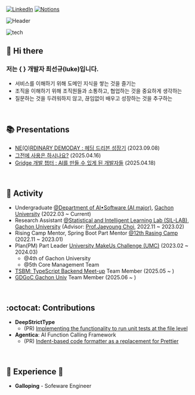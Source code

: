 [![LinkedIn](https://img.shields.io/badge/LinkedIn-0077b5?style=flat-square&logo=linkedin&logoColor=white)](https://www.linkedin.com/in/sunkyu-choi-59466527b/)
[![Notions](https://img.shields.io/badge/PORTFOLIO(Korean)-000000?style=flat-square&logo=Notion&logoColor=white)](https://fascinated-carp-209.notion.site/SunKyu-Choi-s-PORTFOLIO-5acffd634cc6426280b9e8bf2861b0bd?pvs=4)


![Header](https://capsule-render.vercel.app/api?type=waving&height=250&color=918DFE&text=Luke&reversal=false&textBg=false&descAlign=21&descAlignY=74&fontAlignY=40&animation=fadeIn)

![tech](https://skillicons.dev/icons?i=java,kotlin,js,ts,spring,nodejs,nestjs&theme=light)

## 👋 Hi there

### 저는 { } 개발자 최선규(luke)입니다.
- 서비스를 이해하기 위해 도메인 지식을 쌓는 것을 즐기는
- 조직을 이해하기 위해 조직원들과 소통하고, 협업하는 것을 중요하게 생각하는
- 질문하는 것을 두려워하지 않고, 끊임없이 배우고 성장하는 것을 추구하는

</br>

## 📚 Presentations

- [NE(O)RDINARY DEMODAY : 헤딩 드리븐 성장기](https://demoday.neordinary.co.kr/) (2023.09.08)
- [그전에 사용은 하시나요?](https://gdg.community.dev/events/details/google-gdg-on-campus-gachon-university-seongnam-south-korea-presents-24-25-7th-connect-session/) (2025.04.16)
- [Gridge 개발 챕터 : AI를 만들 수 있게 된 개발자들](https://tech.neordinary.co.kr/ai를-만들-수-있게-된-개발자들-ed277603584f) (2025.04.18)

</br>

## 📌 Activity

- Undergraduate [@Department of AI•Software (AI major)](https://sw.gachon.ac.kr/cms/), [Gachon University](https://www.gachon.ac.kr/kor/index.do) (2022.03 ~ Current)
- Research Assistant [@Statistical and Intelligent Learning Lab (SIL-LAB)](https://sites.google.com/view/jaeyoungchoi/home), [Gachon University](https://www.gachon.ac.kr/kor/index.do) (Advisor: [Prof.Jaeyoung Choi](https://sites.google.com/view/jaeyoungchoi/people/faculty?authuser=0), 2022.11 ~ 2023.02)
- Rising Camp Mentor, Spring Boot Part Mentor [@12th Rasing Camp](https://risingcamp.com/) (2022.11 ~ 2023.01)
- Plan(PM) Part Leader [University MakeUs Challenge (UMC)](https://www.makeus.in/umc) (2023.02 ~ 2024.03)
  - @4th of Gachon University
  - @5th Core Management Team
- [TSBM: TypeScript Backend Meet-up](https://github.com/ts-backend-meetup-ts/meetup) Team Member (2025.05 ~ )
- [GDGoC Gachon Univ](https://gdg.community.dev/gdg-on-campus-gachon-university-seongnam-south-korea/) Team Member (2025.06 ~ )

</br>

## :octocat: Contributions

- **DeepStrictType**
  - (PR) [Implementing the functionality to run unit tests at the file level](https://github.com/kakasoo/DeepStrictTypes/pull/8)
- **Agentica**: AI Function Calling Framework
  - (PR) [Indent-based code formatter as a replacement for Prettier](https://github.com/wrtnlabs/agentica/pull/454)

</br>

## 💼 Experience 💼

- **Galloping** - Sofeware Engineer
